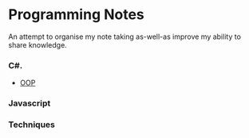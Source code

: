 # Programming Notes
An attempt to organise my note taking as-well-as improve my ability to share knowledge.

### C#.
- [OOP](./topics/OOP.md)

### Javascript

### Techniques
